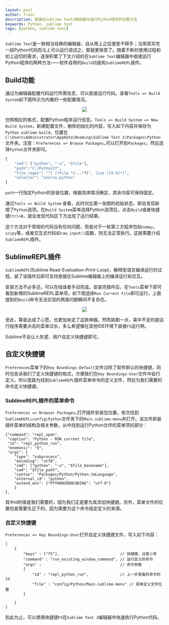```yaml
---
layout: post
author: Train
description: 直接在Sublime Text2编辑器中运行Python程序的设置方法
keywords: Python, sublime text
tags: [python, sublime text]
---
```


`Sublime Text`是一款相当经典的编辑器，自从用上之后便爱不释手；当用其写完一段Python代码而马上可以运行调试之，那就更惬意了。随着不断的使用过程和如上迫切的需求，逐渐积累了下文介绍的在`Sublime Text`编辑器中直接运行Python程序的两种方法——软件自带的`Build`功能和`SublimeREPL`插件。

## Build功能

通过为编辑器配置代码运行所需信息，可以直接运行代码。查看`Tools => Build System`如下图所示为内置的一些配置情况。

<div align='center'><img src="{{ "/images/2013-10-31-01.jpg" | prepend: site.baseurl }}"></div>

仿照相应的格式，配置Python程序运行信息。`Tools => Build System => New Build System`，新建配置文件，删除初始化的内容，写入如下内容并保存为`Python.sublime-build`，位置在`C:\Users\Administrator\AppData\Roaming\Sublime Text 2\Packages\Python`文件夹。注意：`Preferences => Browse Packages…`可以打开到`Packages`，然后选择`Python`文件夹即可。

```python
{
    "cmd": ["python", "-u", "$file"],
    "path":"C:/Python27",
    "file_regex": "^[ ]*File "(...*?)", line ([0-9]*)",
    "selector": "source.python"
}
```

`path`一行指定Python的安装位置，根据具体情况确定，其余内容可保持固定。

通过`Tools => Build System` 查看，此时对比第一张图的初始状态，即会发现新增了`Python`选项。在`Build System`菜单选择Python选项后，点击`Build`或者快捷键`Ctrl+B`，就会发现代码区下方出现了运行结果。

这个方法对于常规的代码没有任何问题，但是对于一些第三方程序包如`numpy`， `scipy`等，或者交互式代码如`raw_input()`函数，则无法正常执行。这就需要介绍`SublimeREPL`插件。

## SublimeREPL插件

`SublimeREPL`(Sublime Read-Evaluation-Print-Loop)，解释型语言编译运行的过程，装了该插件后即可支持直接在Sublime编辑器上的编译运行和交互。

安装方法不必多述，可以在线或者手动完成。安装完插件后，在`Tools`菜单下即可看到新增的SublimeREPL菜单项，如下图选择`Run Current File`即可运行，上面提到的`Build`命令无法实现的两类问题瞬间不复存在。

<div align='center'><img src="{{ "/images/2013-10-31-02.jpg" | prepend: site.baseurl }}"></div>

至此，算是达成了心愿，也更加肯定了这款神器。然而挑剔一点，美中不足的是运行程序需要点击的菜单过长，多么希望像在其他IDE环境下直接`F5`运行啊。

Sublime不会让人失望，用户自定义快捷键即可。

## 自定义快捷键

`Preferences`菜单下的`Key Boundings-Default`文件过除了软件默认的快捷键，同时也告诉我们了定义快捷键的格式，方便我们在`Key Boundings-User`文件中自行定义。所以思路为找到`SublimeREPL`插件菜单命令的定义文件，然后为我们需要的命令定义快捷键。

### SublimeREPL插件的菜单命令

`Preferences => Browser Packages…`打开插件安装包位置，依次找到`SublimeREPL\config\Python`文件夹下的`Main.sublime-menu`并打开。该文件即是插件菜单的结构及相关参数，从中找到运行Python文件的菜单项的部分：

```
{"command": "repl_open",
 "caption": "Python - RUN current file",
 "id": "repl_python_run",
 "mnemonic": "d",
 "args": {
    "type": "subprocess",
    "encoding": "utf8",
    "cmd": ["python", "-u", "$file_basename"],
    "cwd": "$file_path",
    "syntax": "Packages/Python/Python.tmLanguage",
    "external_id": "python",
    "extend_env": {"PYTHONIOENCODING": "utf-8"}
    }
},
```

其中id的值是我们需要的，因为我们正是要为其添加快捷键。另外，菜单文件的位置也是需要先记下的，因为需要为这个命令指定定义的来源。

### 自定义快捷键

`Preferences => Key Boundings-User`打开自定义快捷键文件，写入如下内容：

```
[
    {
        "keys" : ["f5"],                           // 快捷键，注意小写
        "command" : "run_existing_window_command", // 运行定义的命令
        "args" :                                   // 命令参数
        {
            "id" : "repl_python_run",              // 上一步查看的命令的id
            "file" : "config/Python/Main.sublime-menu" // 菜单定义文件位置
        }

    }
]
```

到此为止，可以使用快捷键`F5`在`Sublime Text 2`编辑器中快速执行Python代码。